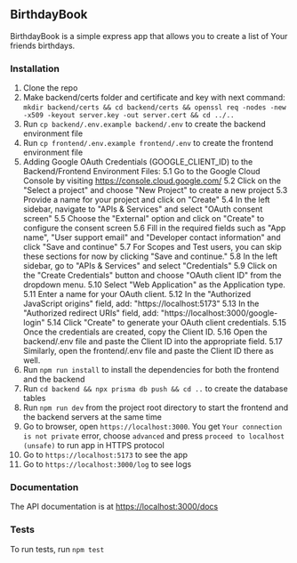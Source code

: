 ## BirthdayBook

BirthdayBook is a simple express app that allows you to create a list of Your friends birthdays.

### Installation

1. Clone the repo
2. Make backend/certs folder and certificate and key with next command: `mkdir backend/certs && cd backend/certs && openssl req -nodes -new -x509 -keyout server.key -out server.cert && cd ../..`
3. Run `cp backend/.env.example backend/.env` to create the backend environment file
4. Run `cp frontend/.env.example frontend/.env` to create the frontend environment file
5. Adding Google OAuth Credentials (GOOGLE_CLIENT_ID) to the Backend/Frontend Environment Files:
  5.1 Go to the Google Cloud Console by visiting https://console.cloud.google.com/
  5.2 Click on the "Select a project" and choose "New Project" to create a new project
  5.3 Provide a name for your project and click on "Create"
  5.4 In the left sidebar, navigate to "APIs & Services" and select "OAuth consent screen"
  5.5 Choose the "External" option and click on "Create" to configure the consent screen
  5.6 Fill in the required fields such as "App name", "User support email" and "Developer contact information" and click "Save and continue"
  5.7 For Scopes and Test users, you can skip these sections for now by clicking "Save and continue."
  5.8 In the left sidebar, go to "APIs & Services" and select "Credentials"
  5.9 Click on the "Create Credentials" button and choose "OAuth client ID" from the dropdown menu.
  5.10 Select "Web Application" as the Application type.
  5.11 Enter a name for your OAuth client.
  5.12 In the "Authorized JavaScript origins" field, add: "https://localhost:5173"
  5.13 In the "Authorized redirect URIs" field, add: "https://localhost:3000/google-login"
  5.14 Click "Create" to generate your OAuth client credentials.
  5.15 Once the credentials are created, copy the Client ID.
  5.16 Open the backend/.env file and paste the Client ID into the appropriate field.
  5.17 Similarly, open the frontend/.env file and paste the Client ID there as well.
6. Run `npm run install` to install the dependencies for both the frontend and the backend
7. Run `cd backend && npx prisma db push && cd ..` to create the database tables
8. Run `npm run dev` from the project root directory to start the frontend and the backend servers at the same time
9. Go to browser, open `https://localhost:3000`. You get `Your connection is not private` error, choose `advanced` and press `proceed to localhost (unsafe)` to run app in HTTPS protocol
10. Go to `https://localhost:5173` to see the app
11. Go to `https://localhost:3000/log` to see logs

### Documentation

The API documentation is at [https://localhost:3000/docs](https://localhost:3000/docs)


### Tests

To run tests, run `npm test`

